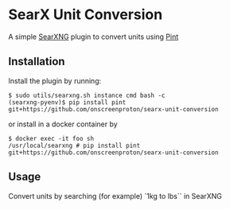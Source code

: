 # SearX Unit Conversion

A simple [SearXNG](https://docs.searxng.org/) plugin to convert units using [Pint](https://pint.readthedocs.io/)

## Installation

Install the plugin by running:
```console
$ sudo utils/searxng.sh instance cmd bash -c
(searxng-pyenv)$ pip install pint git+https://github.com/onscreenproton/searx-unit-conversion
```
or install in a docker container by
```console
$ docker exec -it foo sh
/usr/local/searxng # pip install pint git+https://github.com/onscreenproton/searx-unit-conversion
```

## Usage

Convert units by searching (for example) `1kg to lbs`` in SearXNG